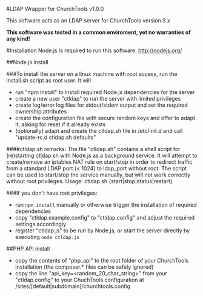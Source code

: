 #LDAP Wrapper for ChurchTools v1.0.0

This software acts as an LDAP server for ChurchTools version 3.x

**This software was tested in a common enviroment, yet no warranties of any kind!** 

#Installation
Node.js is required to run this software.
http://nodejs.org/

##Node.js install

###To install the server on a linux machine with root access, run the install.sh script as root user. It will
- run "npm install" to install required Node.js dependencies for the server
- create a new user "ctldap" to run the server with limited privileges
- create log/error log files for stdout/stderr output and set the required ownership attributes
- create the configuration file with secure random keys and offer to adapt it, asking for reset if it already exists
- (optionally) adapt and create the ctldap.sh file in /etc/init.d and call "update-rc.d ctldap.sh defaults"

####ctldap.sh remarks:
The file "ctldap.sh" contains a shell script for (re)starting ctldap.sh with Node.js as a background service.
It will attempt to create/remove an iptables NAT rule on start/stop in order to redirect traffic from a standard LDAP port (< 1024) to ldap_port without root.
The script can be used to start/stop the service manually, but will not work correctly without root privileges.
Usage: ctldap.sh {start|stop|status|restart}

###If you don't have root privileges:
- run `npm install` manually or otherwise trigger the installation of required dependencies
- copy "ctldap.example.config" to "ctldap.config" and adjust the required settings accordingly
- register "ctldap.js" to be run by Node.js, or start the server directly by executing `node ctldap.js`

##PHP API install
- copy the contents of "php_api" to the root folder of your ChurchTools installation (the composer.* files can be safely ignored)
- copy the line "api_key=<random_20_char_string>" from your "ctldap.config" to your ChuchTools configuration at /sites/[default|subdomain]/churchtools.config